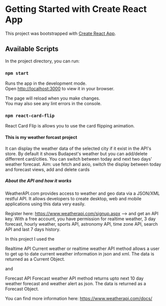 # Getting Started with Create React App

This project was bootstrapped with [Create React App](https://github.com/facebook/create-react-app).

## Available Scripts

In the project directory, you can run:

### `npm start`

Runs the app in the development mode.\
Open [http://localhost:3000](http://localhost:3000) to view it in your browser.

The page will reload when you make changes.\
You may also see any lint errors in the console.

### `npm react-card-flip`

React Card Flip is allows you to use the card flipping animation. 

#### This is my weather forcast project
It can display the weather data of the selected city if it exist in the API's store. 
By default it shows Budapest's weather but you can add/delete differrent card/cities.
You can switch between today and next two days' weather forecast.
Aim: use fetch and axio, switch the display between today and forecast views, add and delete cards

##### About the API and how it works

WeatherAPI.com provides access to weather and geo data via a JSON/XML restful API. It allows developers to create desktop, web and mobile applications using this data very easily.

Register here: https://www.weatherapi.com/signup.aspx --> and get an API key.
With a free account, you have permission for realtime weather, 3 day forecast, hourly weather, sports API, astronomy API, time zone API, search API and last 7 days history. 

In this project I used the 

Realtime API 
Current weather or realtime weather API method allows a user to get up to date current weather information in json and xml. The data is returned as a Current Object.

and 

Forecast API
Forecast weather API method returns upto next 10 day weather forecast and weather alert as json. The data is returned as a Forecast Object.

You can find more information here: https://www.weatherapi.com/docs/